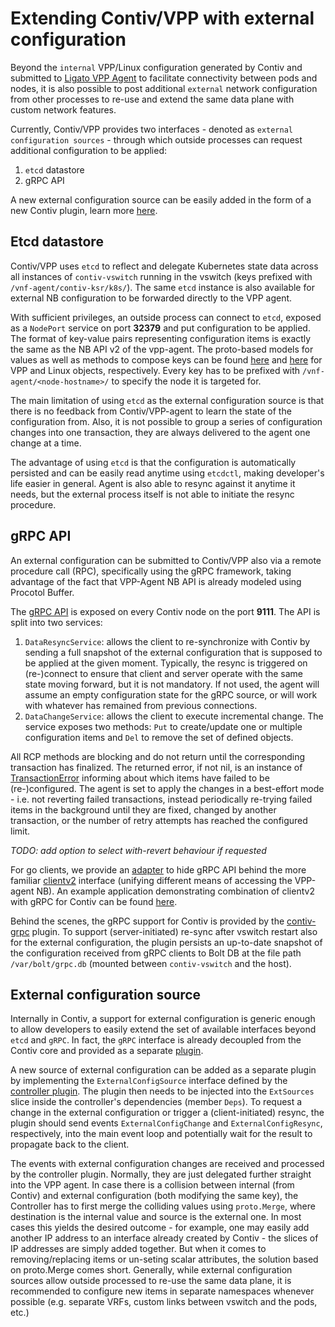# Extending Contiv/VPP with external configuration 

Beyond the `internal` VPP/Linux configuration generated by Contiv and submitted
to [Ligato VPP Agent][ligato-vpp-agent] to facilitate connectivity
between pods and nodes, it is also possible to post additional `external` network
configuration from other processes to re-use and extend the same data plane
with custom network features. 

Currently, Contiv/VPP provides two interfaces - denoted as `external configuration
sources` - through which outside processes can request additional configuration
to be applied:
1. `etcd` datastore
2. gRPC API

A new external configuration source can be easily added in the form of a new
Contiv plugin, learn more [here](#external-configuration-source).

## Etcd datastore

Contiv/VPP uses `etcd` to reflect and delegate Kubernetes state data across
all instances of `contiv-vswitch` running in the vswitch (keys prefixed with
`/vnf-agent/contiv-ksr/k8s/`). The same `etcd` instance is also available for
external NB configuration to be forwarded directly to the VPP agent.

With sufficient privileges, an outside process can connect to `etcd`, exposed
as a `NodePort` service on port **32379** and put configuration to be applied.
The format of key-value pairs representing configuration items is exactly
the same as the NB API v2 of the vpp-agent.
The proto-based models for values as well as methods to compose keys can be found
[here][vpp-models] and [here][linux-models] for VPP and Linux objects, respectively.
Every key has to be prefixed with `/vnf-agent/<node-hostname>/` to specify
the node it is targeted for.

The main limitation of using `etcd` as the external configuration source is that
there is no feedback from Contiv/VPP-agent to learn the state of the configuration
from. Also, it is not possible to group a series of configuration changes
into one transaction, they are always delivered to the agent one change at a time.

The advantage of using `etcd` is that the configuration is automatically
persisted and can be easily read anytime using `etcdctl`, making developer's life
easier in general. Agent is also able to resync against it anytime it needs,
but the external process itself is not able to initiate the resync procedure.

## gRPC API

An external configuration can be submitted to Contiv/VPP also via a remote
procedure call (RPC), specifically using the gRPC framework, taking advantage of
the fact that VPP-Agent NB API is already modeled using Procotol Buffer.

The [gRPC API][rpc-model] is exposed on every Contiv node on the port **9111**.
The API is split into two services:
1. `DataResyncService`: allows the client to re-synchronize with Contiv
by sending a full snapshot of the external configuration that is supposed to be
applied at the given moment. Typically, the resync is triggered on (re-)connect
to ensure that client and server operate with the same state moving forward,
but it is not mandatory. If not used, the agent will assume an empty configuration
state for the gRPC source, or will work with whatever has remained from previous
connections.
2. `DataChangeService`: allows the client to execute incremental change.
The service exposes two methods: `Put` to create/update one or multiple
configuration items and `Del` to remove the set of defined objects.

All RCP methods are blocking and do not return until the corresponding
transaction has finalized. The returned error, if not nil, is an instance
of [TransactionError][txn-error] informing about which items have failed to be
(re-)configured. The agent is set to apply the changes in a best-effort mode -
i.e. not reverting failed transactions, instead periodically re-trying failed
items in the background until they are fixed, changed by another transaction,
or the number of retry attempts has reached the configured limit.

*TODO: add option to select with-revert behaviour if requested*

For go clients, we provide an [adapter][grpc-clientv2] to hide gRPC API behind
the more familiar [clientv2][clientv2-api] interface (unifying different
means of accessing the VPP-agent NB). An example application demonstrating
combination of clientv2 with gRPC for Contiv can be found [here][grpc-example].

Behind the scenes, the gRPC support for Contiv is provided by the [contiv-grpc][grpc-plugin]
plugin. To support (server-initiated) re-sync after vswitch restart also for
the external configuration, the plugin persists an up-to-date snapshot of the
configuration received from gRPC clients to Bolt DB at the file path
`/var/bolt/grpc.db` (mounted between `contiv-vswitch` and the host).

## External configuration source

Internally in Contiv, a support for external configuration is generic enough
to allow developers to easily extend the set of available interfaces beyond `etcd`
and `gRPC`. In fact, the `gRPC` interface is already decoupled from the Contiv
core and provided as a separate [plugin][grpc-plugin].

A new source of external configuration can be added as a separate plugin by
implementing the `ExternalConfigSource` interface defined by the [controller plugin][controller-plugin].
The plugin then needs to be injected into the `ExtSources` slice inside
the controller's dependencies (member `Deps`). To request a change in the external
configuration or trigger a (client-initiated) resync, the plugin should send
events `ExternalConfigChange` and `ExternalConfigResync`, respectively, into the
main event loop and potentially wait for the result to propagate back to the client.

The events with external configuration changes are received and processed
by the controller plugin. Normally, they are just delegated further straight
into the VPP agent. In case there is a collision between internal (from Contiv)
and external configuration (both modifying the same key), the Controller has
to first merge the colliding values using `proto.Merge`, where destination
is the internal value and source is the external one. In most cases this
yields the desired outcome - for example, one may easily add another IP address
to an interface already created by Contiv - the slices of IP addresses are simply
added together. But when it comes to removing/replacing items or un-seting scalar
attributes, the solution based on proto.Merge comes short. Generally, while
external configuration sources allow outside processed to re-use the same data
plane, it is recommended to configure new items in separate namespaces whenever
possible (e.g. separate VRFs, custom links between vswitch and the pods, etc.)   



[ligato-vpp-agent]: http://github.com/ligato/vpp-agent
[controller-plugin]: https://github.com/americanbinary/vpp/tree/master/plugins/controller
[rpc-model]: https://github.com/americanbinary/vpp/blob/master/plugins/grpc/rpc/rpc.proto
[controller-plugin]: https://github.com/americanbinary/vpp/blob/master/plugins/controller/plugin_controller.go
[ext-events]: https://github.com/americanbinary/vpp/blob/master/plugins/controller/api/db.go
[grpc-clientv2]: https://github.com/americanbinary/vpp/tree/master/plugins/grpc/clientv2
[clientv2-api]: https://github.com/ligato/vpp-agent/tree/dev/clientv2
[grpc-example]: https://github.com/americanbinary/vpp/tree/master/plugins/grpc/example
[grpc-plugin]: https://github.com/americanbinary/vpp/tree/master/plugins/grpc
[txn-error]: https://github.com/ligato/vpp-agent/blob/dev/plugins/kvscheduler/api/errors.go
[vpp-models]: https://github.com/ligato/vpp-agent/tree/dev/api/models/vpp
[linux-models]: https://github.com/ligato/vpp-agent/tree/dev/api/models/linux